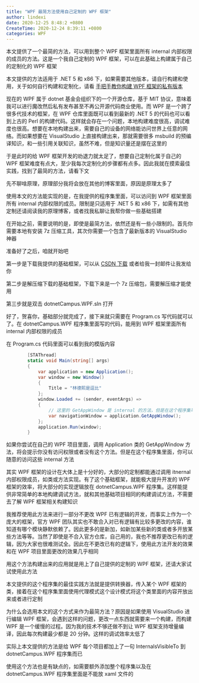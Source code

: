 ```yaml
---
title: "WPF 最简方法使用自己定制的 WPF 框架"
author: lindexi
date: 2020-12-25 8:48:2 +0800
CreateTime: 2020-12-24 8:39:11 +0800
categories: WPF
---
```


本文提供了一个最简的方法，可以用到整个 WPF 框架里面所有 internal 内部权限的成员的方法。这是一个我自己定制的 WPF 框架，可以在此基础上构建属于自己的定制化的 WPF 框架

<!--more-->



<!-- 发布 -->

本文提供的方法适用于 .NET 5 和 x86 下，如果需要其他版本，请自行构建和使用，关于如何自行构建和定制化，请看 [手把手教你构建 WPF 框架的私有版本](https://blog.lindexi.com/post/%E6%89%8B%E6%8A%8A%E6%89%8B%E6%95%99%E4%BD%A0%E6%9E%84%E5%BB%BA-WPF-%E6%A1%86%E6%9E%B6%E7%9A%84%E7%A7%81%E6%9C%89%E7%89%88%E6%9C%AC.html )

现在的 WPF 属于 dotnet 基金会组织下的一个开源仓库，基于 MIT 协议，意味着我可以进行魔改然后私有发布甚至不再公开源代码商业使用。而 WPF 是一个跨了很多代技术的框架，在 WPF 仓库里面既可以看到最新的 .NET 5 的代码也可以看到上古的 Perl 的构建代码。这样就会存在一个问题，本地构建难度很高，调试难度也很高。想要在本地构建出来，需要自己的设备的网络能访问世界上任意的网络。而如果想要在 VisualStudio 上直接构建出来，那就需要很多 msbuild 的预编译知识，和一些引用关联知识，虽然不难，但是知识量还是摆在这里的

于是此时的给 WPF 框架开发的劝退力就太足了，想要自己定制化属于自己的 WPF 框架难度有点大，至少我每次定制化的步骤都有点多。因此我就在摸索最佳实践，找到了最简的方法，请看下文

先不聊啥原理，原理部分我将会放在其他的博客里面，原因是原理太多了

使用本文的方法能实现的是，在我提供的程序集里面，可以访问到 WPF 框架里面所有 internal 内部权限的成员。限制是只适用于 .NET 5 和 x86 下，如需有其他定制还请阅读我的原理博客，或者找我私聊让我帮你做一些基础搭建

在开始之前，需要说明的是，即使是最简方法，依然还是有一些小限制的。首先你需要本地有安装 7z 压缩工具，其次你需要一个包含了最新版本的 VisualStudio 神器

准备好了之后，咱就开始吧

第一步是下载我提供的基础框架，可以从 [CSDN 下载](https://download.csdn.net/download/lindexi_gd/13769715) 或者给我一封邮件让我发给你

第二步是解压缩下载的基础框架，下载下来是一个 7z 压缩包，需要解压缩才能使用

第三步就是双击 dotnetCampus.WPF.sln 打开

好了，贺喜你，基础部分就完成了，接下来就只需要在 Program.cs 写代码就可以了。在 dotnetCampus.WPF 程序集里面写的代码，能用到 WPF 框架里面所有 internal 内部权限的成员

在 Program.cs 代码里面可以看到我的模版内容

```csharp
        [STAThread]
        static void Main(string[] args)
        {
            var application = new Application();
            var window = new Window()
            {
                Title = "林德熙是逗比"
            };
            window.Loaded += (sender, eventArgs) =>
            {
                // 这里的 GetAppWindow 是 internal 的方法，但是在这个程序集可以访问
                var navigationWindow = application.GetAppWindow();
            };
            application.Run(window);
        }
```

如果你尝试在自己的 WPF 项目里面，调用 Application 类的 GetAppWindow 方法，将会提示你没有访问权限或者没有这个方法。但是在这个程序集里面，你可以随意的访问这些 internal 方法

其实 WPF 框架的设计在大体上是十分好的，大部分的定制都能通过调用 itnernal 内部权限成员，如类或方法实现。有了这个基础框架，就能极大提升开发的 WPF 框架的效率，将大部分的实现逻辑放在 dotnetCampus.WPF 程序集。这样能提供非常简单的本地构建调试方法，就和其他基础项目相同的构建调试方法，不需要去了解 WPF 框架相关构建知识

我推荐使用此方法来进行一部分不更改 WPF 已有逻辑的开发，而事实上作为一个庞大的框架，官方 WPF 团队其实也不敢合入对已有逻辑有比较多更改的内容，谁知道有哪个模块静默依赖了。因此更多的是新加，如新加某些新的类或者多开放某些方法等等。当然了即使是不合入官方仓库，自己用的，我也不推荐更改已有的逻辑，因为大家也很难测试全。因此在不更改已有的逻辑下，使用此方法开发的效果和在 WPF 项目里面更改的效果几乎相同

用这个方法构建出来的应用就是用上了自己提供的定制的 WPF 框架，还请大家试试使用此方法

本文提供的这个程序集的最佳实践方法就是提供转换器，传入某个 WPF 框架的类，接着在这个程序集里面使用代理模式这个设计模式将这个类里面的内容开放出来或者进行定制

为什么会选用本文的这个方式来作为最简方法？原因是如果使用 VisualStudio 进行编辑 WPF 框架，会遇到这样的问题，更改一点东西就需要来一个构建，而构建 WPF 是一个缓慢的过程。因为我的技术不够还做不到让 WPF 框架支持增量编译，因此每次构建最少都是 20 分钟。这样的调试效率太低了

实际上本文提供的方法是给 WPF 每个项目都加上了一句 InternalsVisibleTo 到 dotnetCampus.WPF 程序集而已

使用这个方法也是有缺点的，如需要额外添加整个程序集以及在 dotnetCampus.WPF 程序集里面是不能放 xaml 文件的



